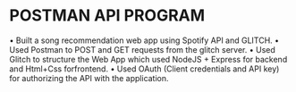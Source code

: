 # POSTMAN API PROGRAM
 • Built a song recommendation web app using Spotify API and GLITCH. • Used Postman to POST and GET requests from the glitch server. • Used Glitch to structure the Web App which used NodeJS + Express for backend and Html+Css forfrontend. • Used OAuth (Client credentials and API key) for authorizing the API with the application.
